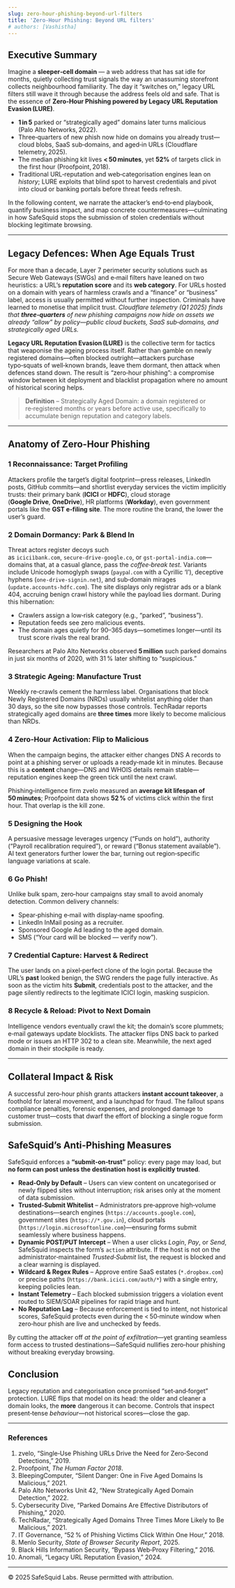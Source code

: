 ```yaml
---
slug: zero-hour-phishing-beyond-url-filters
title: 'Zero-Hour Phishing: Beyond URL filters'
# authors: [Vashistha]
---
```


## Executive Summary

Imagine a **sleeper‑cell domain** — a web address that has sat idle for months, quietly collecting trust signals the way an unassuming storefront collects neighbourhood familiarity. The day it “switches on,” legacy URL filters still wave it through because the address feels old and safe. That is the essence of **Zero‑Hour Phishing powered by Legacy URL Reputation Evasion (LURE)**.

<!-- truncate -->

- **1 in 5** parked or “strategically aged” domains later turns malicious (Palo Alto Networks, 2022).
- Three‑quarters of new phish now hide on domains you already trust—cloud blobs, SaaS sub‑domains, and aged‑in URLs (Cloudflare telemetry, 2025).
- The median phishing kit lives **&lt; 50 minutes**, yet **52&#37;** of targets click in the first hour (Proofpoint, 2018).
- Traditional URL‑reputation and web‑categorisation engines lean on *history*; LURE exploits that blind spot to harvest credentials and pivot into cloud or banking portals before threat feeds refresh.

In the following content, we narrate the attacker’s end‑to‑end playbook, quantify business impact, and map concrete countermeasures—culminating in how SafeSquid stops the submission of stolen credentials without blocking legitimate browsing.

---

## **Legacy Defences: When Age Equals Trust**

For more than a decade, Layer 7 perimeter security solutions such as Secure Web Gateways (SWGs) and e‑mail filters have leaned on two heuristics: a URL’s **reputation score** and its **web category**. For URLs hosted on a domain with years of harmless crawls and a “finance” or “business” label, access is usually permitted without further inspection. Criminals have learned to monetise that implicit trust. *Cloudflare telemetry (Q1 2025) finds that **three‑quarters** of new phishing campaigns now hide on assets we already “allow” by policy—public cloud buckets, SaaS sub‑domains, and strategically aged URLs.*

**Legacy URL Reputation Evasion (LURE)** is the collective term for tactics that weaponise the ageing process itself. Rather than gamble on newly registered domains—often blocked outright—attackers purchase typo‑squats of well‑known brands, leave them dormant, then attack when defences stand down. The result is “zero‑hour phishing”: a compromise window between kit deployment and blacklist propagation where no amount of historical scoring helps.

> **Definition** – Strategically Aged Domain: a domain registered or re‑registered months or years before active use, specifically to accumulate benign reputation and category labels.

---

## Anatomy of Zero-Hour Phishing

### 1 **Reconnaissance: Target Profiling**

Attackers profile the target’s digital footprint—press releases, LinkedIn posts, GitHub commits—and shortlist everyday services the victim implicitly trusts: their primary bank (**ICICI** or **HDFC**), cloud storage (**Google Drive**, **OneDrive**), HR platforms (**Workday**), even government portals like the **GST e‑filing site**. The more routine the brand, the lower the user’s guard.

### 2 **Domain Dormancy: Park & Blend In**

Threat actors register decoys such as `iciciìbank.com`, `secure‑drive‑google.co`, or `gst‑portal‑india.com`—domains that, at a casual glance, pass the *coffee‑break test*. Variants include Unicode homoglyph swaps (`paypaⅼ.com` with a Cyrillic ‘l’), deceptive hyphens (`one‑drive‑signin.net`), and sub‑domain mirages (`update.accounts‑hdfc.com`). The site displays only registrar ads or a blank 404, accruing benign crawl history while the payload lies dormant. During this hibernation:

- Crawlers assign a low‑risk category (e.g., “parked”, “business”).
- Reputation feeds see zero malicious events.
- The domain ages quietly for 90–365 days—sometimes longer—until its trust score rivals the real brand.

Researchers at Palo Alto Networks observed **5 million** such parked domains in just six months of 2020, with 31 % later shifting to “suspicious.”

### 3 **Strategic Ageing: Manufacture Trust**

Weekly re‑crawls cement the harmless label. Organisations that block Newly Registered Domains (NRDs) usually whitelist anything older than 30 days, so the site now bypasses those controls. TechRadar reports strategically aged domains are **three times** more likely to become malicious than NRDs.

### 4 **Zero‑Hour Activation: Flip to Malicious**

When the campaign begins, the attacker either changes DNS A records to point at a phishing server or uploads a ready‑made kit in minutes. Because this is a **content** change—DNS and WHOIS details remain stable—reputation engines keep the green tick until the next crawl.

Phishing‑intelligence firm zvelo measured an **average kit lifespan of 50 minutes**; Proofpoint data shows **52 %** of victims click within the first hour. That overlap is the kill zone.

### 5 **Designing the Hook**

A persuasive message leverages urgency (“Funds on hold”), authority (“Payroll recalibration required”), or reward (“Bonus statement available”). AI text generators further lower the bar, turning out region‑specific language variations at scale.

### 6 **Go Phish!**

Unlike bulk spam, zero‑hour campaigns stay small to avoid anomaly detection. Common delivery channels:

- Spear‑phishing e‑mail with display‑name spoofing.
- LinkedIn InMail posing as a recruiter.
- Sponsored Google Ad leading to the aged domain.
- SMS (“Your card will be blocked — verify now”).

### 7 **Credential Capture: Harvest & Redirect**

The user lands on a pixel‑perfect clone of the login portal. Because the URL’s **past** looked benign, the SWG renders the page fully interactive. As soon as the victim hits **Submit**, credentials post to the attacker, and the page silently redirects to the legitimate ICICI login, masking suspicion.

### 8 **Recycle & Reload: Pivot to Next Domain**

Intelligence vendors eventually crawl the kit; the domain’s score plummets; e‑mail gateways update blocklists. The attacker flips DNS back to parked mode or issues an HTTP 302 to a clean site. Meanwhile, the next aged domain in their stockpile is ready.

---

## **Collateral Impact & Risk**

A successful zero‑hour phish grants attackers **instant account takeover**, a foothold for lateral movement, and a launchpad for fraud. The fallout spans compliance penalties, forensic expenses, and prolonged damage to customer trust—costs that dwarf the effort of blocking a single rogue form submission.

## SafeSquid’s Anti‑Phishing Measures

SafeSquid enforces a **“submit‑on‑trust”** policy: every page may load, but **no form can post unless the destination host is explicitly trusted**.

- **Read‑Only by Default** – Users can view content on uncategorised or newly flipped sites without interruption; risk arises only at the moment of data submission.
- **Trusted‑Submit Whitelist** – Administrators pre‑approve high‑volume destinations—search engines (`https://accounts.google.com`), government sites (`https://*.gov.in`), cloud portals (`https://login.microsoftonline.com`)—ensuring forms submit seamlessly where business happens.
- **Dynamic POST/PUT Intercept** – When a user clicks *Login*, *Pay*, or *Send*, SafeSquid inspects the form’s `action` attribute. If the host is not on the administrator‑maintained *Trusted‑Submit* list, the request is blocked and a clear warning is displayed.
- **Wildcard & Regex Rules** – Approve entire SaaS estates (`*.dropbox.com`) or precise paths (`https://bank.icici.com/auth/*`) with a single entry, keeping policies lean.
- **Instant Telemetry** – Each blocked submission triggers a violation event routed to SIEM/SOAR pipelines for rapid triage and hunt.
- **No Reputation Lag** – Because enforcement is tied to intent, not historical scores, SafeSquid protects even during the &lt; 50‑minute window when zero‑hour phish are live and unchecked by feeds.

By cutting the attacker off *at the point of exfiltration*—yet granting seamless form access to trusted destinations—SafeSquid nullifies zero‑hour phishing without breaking everyday browsing.

## Conclusion

Legacy reputation and categorisation once promised “set‑and‑forget” protection. LURE flips that model on its head: the older and cleaner a domain looks, the **more** dangerous it can become. Controls that inspect present‑tense *behaviour*—not historical scores—close the gap.

---

### References

1. zvelo, “Single‑Use Phishing URLs Drive the Need for Zero‑Second Detections,” 2019.  
2. Proofpoint, *The Human Factor 2018*.  
3. BleepingComputer, “Silent Danger: One in Five Aged Domains Is Malicious,” 2021.  
4. Palo Alto Networks Unit 42, “New Strategically Aged Domain Detection,” 2022.  
5. Cybersecurity Dive, “Parked Domains Are Effective Distributors of Phishing,” 2020.  
6. TechRadar, “Strategically Aged Domains Three Times More Likely to Be Malicious,” 2021.  
7. IT Governance, “52 % of Phishing Victims Click Within One Hour,” 2018.  
8. Menlo Security, *State of Browser Security Report*, 2025.  
9. Black Hills Information Security, “Bypass Web‑Proxy Filtering,” 2016.  
10. Anomali, “Legacy URL Reputation Evasion,” 2024.

---

© 2025 SafeSquid Labs. Reuse permitted with attribution.
